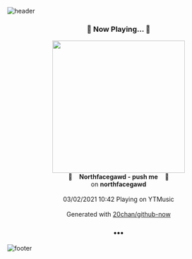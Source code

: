 ![header](https://capsule-render.vercel.app/api?type=wave&height=170&section=header&text=Hi.%20I'm%20SHIFT&fontColor=090707&fontAlignX=45&fontAlignY=65&fontSize=100)

<h3 align="center">🎵 Now Playing... 🎵</h3>
<p align="center">
  <a href="https://music.youtube.com/channel/UCfakw2KHYZknK38BaVgf0Ug">
    <img width="300" src="https://lh3.googleusercontent.com/46CmWYJQw6WSOj8HqvYgBXzaE0O3r-p9z6cqbLFeh2NArSR1RlKfwJSYuGMkaIYNq6i8-h69l8FpBiZg">
  </a>
  <br>
  🎵&nbsp&nbsp&nbsp <b>Northfacegawd - push me</b> &nbsp&nbsp&nbsp🎵
  <br>
  on <b>northfacegawd</b>
  
  <br />
  <br />
  03/02/2021 10:42 Playing on YTMusic
  <br />
  <br />
  Generated with <a href="https://github.com/20chan/github-now">20chan/github-now</a>
</p>

<h3 align="center">•••</h3>

![footer](https://capsule-render.vercel.app/api?type=wave&height=150&section=footer)
